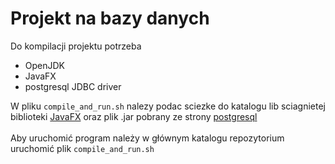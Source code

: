 # Projekt na bazy danych

Do kompilacji projektu potrzeba
- OpenJDK
- JavaFX
- postgresql JDBC driver

W pliku `compile_and_run.sh` nalezy podac sciezke do katalogu lib
sciagnietej biblioteki [JavaFX](https://gluonhq.com/products/javafx/)
oraz plik .jar pobrany ze strony [postgresql](https://jdbc.postgresql.org) \
\
Aby uruchomić program należy w głównym katalogu repozytorium uruchomić
plik `compile_and_run.sh`
